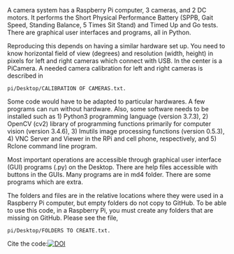 A camera system has a Raspberry Pi computer, 3 cameras, and 2 DC motors. It performs the Short Physical Performance Battery (SPPB, Gait Speed, Standing Balance, 5 Times Sit Stand) and Timed Up and Go tests. There are graphical user interfaces and programs, all in Python.

Reproducing this depends on having a similar hardware set up. You need to know horizontal field of view (degrees) and resolution (width, height) in pixels for left and right cameras which connect with USB. In the center is a PiCamera. A needed camera calibration for left and right cameras is described in 

    pi/Desktop/CALIBRATION OF CAMERAS.txt.  

Some code would have to be adapted to particular hardwares. A few programs can run without hardware. Also, some software needs to be installed such as 1) Python3 programming language (version 3.7.3), 2) OpenCV (cv2) library of programming functions primarily for computer vision (version 3.4.6), 3) Imutils image processing functions (version 0.5.3), 4) VNC Server and Viewer in the RPi and cell phone, respectively, and 5) Rclone command line program.

Most important operations are accessible through graphical user interface (GUI) programs (.py) on the Desktop.
There are help files accessible with buttons in the GUIs.
Many programs are in md4 folder. There are some programs which are extra.

The folders and files are in the relative locations where they were used in a Raspberry Pi computer, but empty folders do not copy to GitHub. To be able to use this code, in a Raspberry Pi, you must create any folders that are missing on GitHub. Please see the file,  

    pi/Desktop/FOLDERS TO CREATE.txt.

Cite the code:[![DOI](https://zenodo.org/badge/590297493.svg)](https://zenodo.org/badge/latestdoi/590297493)
